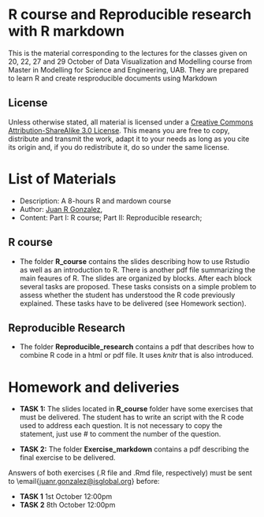 # R course and Reproducible research with R markdown

This is the material corresponding to the lectures for the classes given on 20, 22, 27 and 29 October of Data Visualization and Modelling course from Master in Modelling for Science and Engineering, UAB. They are prepared to learn R and create resproducible documents using Markdown

## License
 
Unless otherwise stated, all material is licensed under a
[Creative Commons Attribution-ShareAlike 3.0 License](http://creativecommons.org/licenses/by-sa/3.0/).
This means you are free to copy, distribute and transmit the work,
adapt it to your needs as long as you cite its origin and, if you do
redistribute it, do so under the same license.

# List of Materials

- Description: A 8-hours R and mardown course
- Author: [Juan R Gonzalez](https://github.com/isglobal-brge/), 
- Content: Part I: R course; Part II: Reproducible research;


## R course

- The folder **R_course** contains the slides describing how to use Rstudio as well as an introduction to R. There is another pdf file summarizing the main feaures of R. The slides are organized by blocks. After each block several tasks are proposed. These tasks consists on a simple problem to assess whether the student has understood the R code previously explained. These tasks have to be delivered (see Homework section). 


## Reproducible Research

- The folder **Reproducible_research** contains a pdf that describes how to combine R code in a html or pdf file. It uses _knitr_ that is also introduced.

# Homework and deliveries

- **TASK 1:** The slides located in **R_course** folder have some exercises that must be delivered. The student has to write an script with the R code used to address each question. It is not necessary to copy the statement, just use # to comment the number of the question. 

- **TASK 2:** The folder **Exercise_markdown** contains a pdf describing the final exercise to be delivered. 

Answers of both exercises (.R file and .Rmd file, respectively) must be sent to \email{juanr.gonzalez@isglobal.org} before:

- **TASK 1** 1st October 12:00pm
- **TASK 2** 8th October 12:00pm

